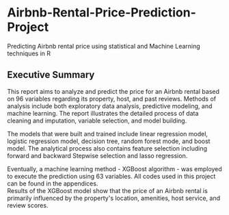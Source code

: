 # Airbnb-Rental-Price-Prediction-Project
Predicting Airbnb rental price using statistical and Machine Learning techniques in R

## Executive Summary
This report aims to analyze and predict the price for an Airbnb rental based on 96 variables regarding its property, host, and past reviews. Methods of analysis include both exploratory data analysis, predictive modeling, and machine learning. The report illustrates the detailed process of data cleaning and imputation, variable selection, and model building.  

The models that were built and trained include linear regression model, logistic regression model, decision tree, random forest mode, and boost model. The analytical process also contains feature selection including forward and backward Stepwise selection and lasso regression.

Eventually, a machine learning method - XGBoost algorithm - was employed to execute the prediction using 63 variables. All codes used in this project can be found in the appendices.  
Results of the XGBoost model show that the price of an Airbnb rental is primarily influenced by the property's location, amenities, host service, and review scores.  
